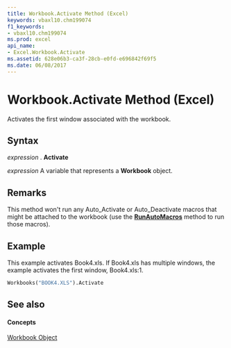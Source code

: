 ```yaml
---
title: Workbook.Activate Method (Excel)
keywords: vbaxl10.chm199074
f1_keywords:
- vbaxl10.chm199074
ms.prod: excel
api_name:
- Excel.Workbook.Activate
ms.assetid: 628e06b3-ca3f-28cb-e0fd-e696842f69f5
ms.date: 06/08/2017
---
```



# Workbook.Activate Method (Excel)

Activates the first window associated with the workbook.


## Syntax

 _expression_ . **Activate**

 _expression_ A variable that represents a **Workbook** object.


## Remarks

This method won't run any Auto_Activate or Auto_Deactivate macros that might be attached to the workbook (use the  **[RunAutoMacros](Excel.Workbook.RunAutoMacros.md)** method to run those macros).


## Example

This example activates Book4.xls. If Book4.xls has multiple windows, the example activates the first window, Book4.xls:1.


```vb
Workbooks("BOOK4.XLS").Activate
```


## See also


#### Concepts


[Workbook Object](Excel.Workbook.md)

